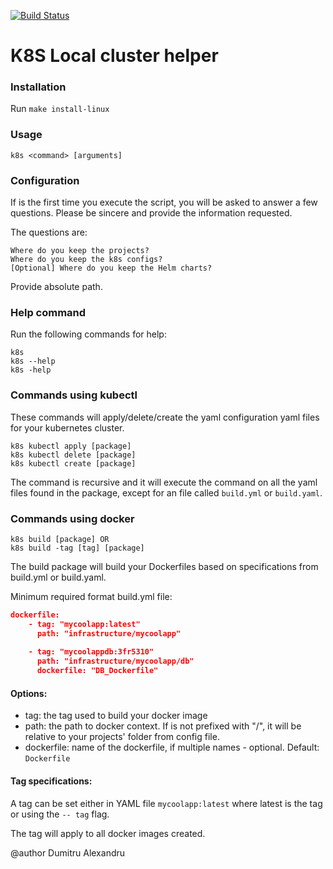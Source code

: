 [![Build Status](https://travis-ci.org/pathristikon/k8s-applier.svg?branch=master)](https://travis-ci.org/pathristikon/k8s-applier)

# K8S Local cluster helper

### Installation

Run `make install-linux`

### Usage

`k8s <command> [arguments]`

### Configuration

If is the first time you execute the script, you will be asked to answer a few questions.
Please be sincere and provide the information requested.

The questions are:
    
    Where do you keep the projects?
    Where do you keep the k8s configs?
    [Optional] Where do you keep the Helm charts?

Provide absolute path.

### Help command

Run the following commands for help:

    k8s
    k8s --help
    k8s -help

### Commands using kubectl

These commands will apply/delete/create the yaml configuration yaml files for your
kubernetes cluster.

    k8s kubectl apply [package]
    k8s kubectl delete [package]
    k8s kubectl create [package]

The command is recursive and it will execute the command on all the yaml files found in
the package, except for an file called `build.yml` or `build.yaml`.

### Commands using docker
    k8s build [package] OR
    k8s build -tag [tag] [package]
    
The build package will build your Dockerfiles based on specifications from build.yml or build.yaml.

Minimum required format build.yml file:

```json
dockerfile:
    - tag: "mycoolapp:latest"
      path: "infrastructure/mycoolapp"
    
    - tag: "mycoolappdb:3fr5310"
      path: "infrastructure/mycoolapp/db"
      dockerfile: "DB_Dockerfile"
```

#### Options:
- tag: the tag used to build your docker image
- path: the path to docker context. If is not prefixed with "/", it will be relative to
your projects' folder from config file.
- dockerfile: name of the dockerfile, if multiple names - optional. Default: `Dockerfile`

#### Tag specifications:

A tag can be set either in YAML file `mycoolapp:latest` where latest is the tag or using the 
`-- tag` flag.

The tag will apply to all docker images created.


@author Dumitru Alexandru